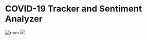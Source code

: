 # COVID-19 Tracker and Sentiment Analyzer
![npm](https://img.shields.io/npm/v/axios)
![](https://img.shields.io/badge/axios-0.19.2-red)
